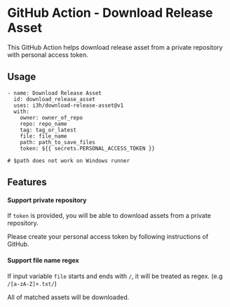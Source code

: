 # GitHub Action - Download Release Asset

This GitHub Action helps download release asset from a private repository with personal access token.

## Usage

```
- name: Download Release Asset
  id: download_release_asset
  uses: i3h/download-release-asset@v1
  with:
    owner: owner_of_repo
    repo: repo_name
    tag: tag_or_latest
    file: file_name
    path: path_to_save_files
    token: ${{ secrets.PERSONAL_ACCESS_TOKEN }}

# $path does not work on Windows runner
```

## Features

#### Support private repository

If `token` is provided, you will be able to download assets from a private
repository.

Please create your personal access token by following instructions of GitHub.

#### Support file name regex

If input variable `file` starts and ends with `/`,
it will be treated as regex. (e.g `/[a-zA-Z]+.txt/`)

All of matched assets will be downloaded.
